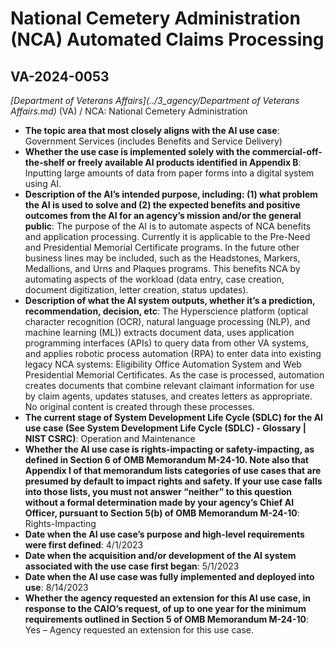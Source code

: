 # National Cemetery Administration (NCA) Automated Claims Processing
## VA-2024-0053
_[Department of Veterans Affairs](../3_agency/Department of Veterans Affairs.md)_ (VA) / NCA: National Cemetery Administration


+ **The topic area that most closely aligns with the AI use case**: Government Services (includes Benefits and Service Delivery)
+ **Whether the use case is implemented solely with the commercial-off-the-shelf or freely available AI products identified in Appendix B**: Inputting large amounts of data from paper forms into a digital system using AI.
+ **Description of the AI’s intended purpose, including: (1) what problem the AI is used to solve and (2) the expected benefits and positive outcomes from the AI for an agency’s mission and/or the general public**: The purpose of the AI is to automate aspects of NCA benefits and application processing.  Currently it is applicable to the Pre-Need and Presidential Memorial Certificate programs. In the future other business lines may be included, such as the Headstones, Markers, Medallions, and Urns and Plaques programs. This benefits NCA by automating aspects of the workload (data entry, case creation, document digitization, letter creation, status updates).
+ **Description of what the AI system outputs, whether it’s a prediction, recommendation, decision, etc**: The Hyperscience platform (optical character recognition (OCR), natural language processing (NLP), and machine learning (ML)) extracts document data, uses application programming interfaces (APIs) to query data from other VA systems, and applies robotic process automation (RPA) to enter data into existing legacy NCA systems: Eligibility Office Automation System and Web Presidential Memorial Certificates.  As the case is processed, automation creates documents that combine relevant claimant information for use by claim agents, updates statuses, and creates letters as appropriate. No original content is created through these processes.
+ **The current stage of System Development Life Cycle (SDLC) for the AI use case (See System Development Life Cycle (SDLC) - Glossary | NIST CSRC)**: Operation and Maintenance
+ **Whether the AI use case is rights-impacting or safety-impacting, as defined in Section 6 of OMB Memorandum M-24-10. Note also that Appendix I of that memorandum lists categories of use cases that are presumed by default to impact rights and safety. If your use case falls into those lists, you must not answer “neither” to this question without a formal determination made by your agency’s Chief AI Officer, pursuant to Section 5(b) of OMB Memorandum M-24-10**: Rights-Impacting
+ **Date when the AI use case’s purpose and high-level requirements were first defined**: 4/1/2023
+ **Date when the acquisition and/or development of the AI system associated with the use case first began**: 5/1/2023
+ **Date when the AI use case was fully implemented and deployed into use**: 8/14/2023
+ **Whether the agency requested an extension for this AI use case, in response to the CAIO’s request, of up to one year for the minimum requirements outlined in Section 5 of OMB Memorandum M-24-10**: Yes – Agency requested an extension for this use case.